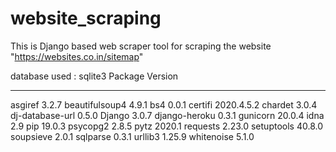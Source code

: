 # website_scraping

This is Django based web scraper tool for scraping the website  "https://websites.co.in/sitemap"

database used : sqlite3
Package         Version   
--------------- ----------
asgiref         3.2.7
beautifulsoup4  4.9.1
bs4             0.0.1
certifi         2020.4.5.2
chardet         3.0.4
dj-database-url 0.5.0
Django          3.0.7
django-heroku   0.3.1
gunicorn        20.0.4
idna            2.9
pip             19.0.3
psycopg2        2.8.5
pytz            2020.1
requests        2.23.0
setuptools      40.8.0
soupsieve       2.0.1
sqlparse        0.3.1
urllib3         1.25.9
whitenoise      5.1.0
